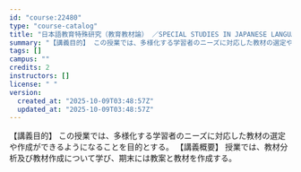```yaml
---
id: "course:22480"
type: "course-catalog"
title: "日本語教育特殊研究（教育教材論） ／SPECIAL STUDIES IN JAPANESE LANGUAGE TEACHING: TEACHING MATERIALS"
summary: "【講義目的】 この授業では、多様化する学習者のニーズに対応した教材の選定や作成ができるようになることを目的とする。 【講義概要】 授業では、教材分析及び教材作成について学び、期末には教案と教材を作成する。"
tags: []
campus: ""
credits: 2
instructors: []
license: " "
version:
  created_at: "2025-10-09T03:48:57Z"
  updated_at: "2025-10-09T03:48:57Z"
---
```


【講義目的】 この授業では、多様化する学習者のニーズに対応した教材の選定や作成ができるようになることを目的とする。 【講義概要】 授業では、教材分析及び教材作成について学び、期末には教案と教材を作成する。
